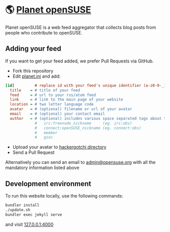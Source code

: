 # 🌎 [Planet openSUSE](https://planet.opensuse.org)

Planet openSUSE is a web feed aggregator that collects blog posts from people who contribute to openSUSE.

## Adding your feed
If you want to get your feed added, we prefer Pull Requests via GitHub.

* Fork this repository
* Edit [planet.ini](https://github.com/openSUSE/planet-o-o/blob/master/planet.ini) and add:

```ini
[id]         # replace id with your feed's unique identifier (a-z0-9-_) (eg. open-build-service)
  title    = # title of your feed                                       (eg. Open Build Service)
  feed     = # url to your rss/atom feed                                (eg. https://openbuildservice.org/feed)
  link     = # link to the main page of your website                    (eg. https://openbuildservice.org)
  location = # two letter language code                                 (eg. en)
  avatar   = # (optional) filename or url of your avatar                (eg. obs.png)
  email    = # (optional) your contact email                            (eg. admin@opensuse.org)
  author   = # (optional) includes various space separated tags about the author:
             #   irc:freenode_nickname     (eg. irc:obs)
             #   connect:openSUSE_nickname (eg. connect:obs)
             #   member
             #   gsoc
```

* Upload your avatar to [hackergotchi directory](https://github.com/openSUSE/planet-o-o/blob/master/hackergotchi)
* Send a Pull Request

Alternatively you can send an email to admin@opensuse.org with all the mandatory information listed above

## Development environment
To run this website locally, use the following commands:
```sh
bundler install
./update.sh
bundler exec jekyll serve
```
and visit [127.0.0.1:4000](127.0.0.1:4000)
